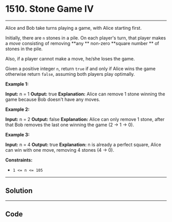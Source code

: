 # 1510. Stone Game IV

---

Alice and Bob take turns playing a game, with Alice starting first.

Initially, there are `n` stones in a pile. On each player's turn, that player makes a _move_ consisting of removing **any ** non-zero **square number ** of stones in the pile.

Also, if a player cannot make a move, he/she loses the game.

Given a positive integer `n`, return `true` if and only if Alice wins the game otherwise return `false`, assuming both players play optimally.

 

**Example 1:**


**Input:** n = 1
**Output:** true
**Explanation:** Alice can remove 1 stone winning the game because Bob doesn't have any moves.

**Example 2:**


**Input:** n = 2
**Output:** false
**Explanation:** Alice can only remove 1 stone, after that Bob removes the last one winning the game (2 -> 1 -> 0).


**Example 3:**


**Input:** n = 4
**Output:** true
**Explanation:** n is already a perfect square, Alice can win with one move, removing 4 stones (4 -> 0).


 

**Constraints:**

  * `1 <= n <= 105`

---

## Solution



---

## Code
```python


```